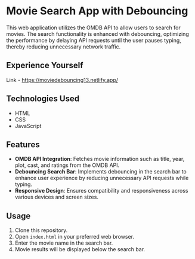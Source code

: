# Movie Search App with Debouncing

This web application utilizes the OMDB API to allow users to search for movies. The search functionality is enhanced with debouncing, optimizing the performance by delaying API requests until the user pauses typing, thereby reducing unnecessary network traffic.

## Experience Yourself 
Link - https://moviedebouncing13.netlify.app/

## Technologies Used
- HTML
- CSS
- JavaScript

## Features
- **OMDB API Integration**: Fetches movie information such as title, year, plot, cast, and ratings from the OMDB API.
- **Debouncing Search Bar**: Implements debouncing in the search bar to enhance user experience by reducing unnecessary API requests while typing.
- **Responsive Design**: Ensures compatibility and responsiveness across various devices and screen sizes.

## Usage
1. Clone this repository.
2. Open `index.html` in your preferred web browser.
3. Enter the movie name in the search bar.
4. Movie results will be displayed below the search bar.
